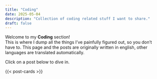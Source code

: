 ```yaml
---
title: "Coding"
date: 2025-05-04
description: "Collection of coding related stuff I want to share."
draft: false
---
```


Welcome to my **Coding** section!  
This is where I dump all the things I’ve painfully figured out, so you don’t have to.
This page and the posts are originally written in english, other languages are
translated automatically.

Click on a post below to dive in.

{{< post-cards >}}

